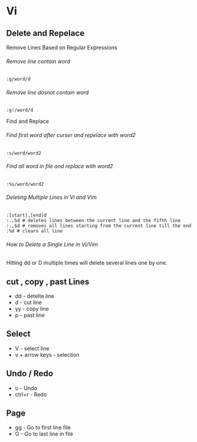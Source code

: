 
# Vi 

## Delete and Repelace
Remove Lines Based on Regular Expressions 
###### Remove line contain word
```
:g/word/d
```
###### Remove line dosnot contain word
```
:g!/word/d
```
Find and Replace
###### Find first word after curser and repelace with word2
```
:s/word/word2
```
###### Find all word in file and replace with word2
```
:%s/word/word2
```


######  Deleting Multiple Lines in Vi and Vim 

```
:[start],[end]d
:.,5d # deletes lines between the current line and the fifth line
:.,$d # removes all lines starting from the current line till the end
:%d # clears all line
```
######  How to Delete a Single Line in Vi/Vim 
Hitting dd or D multiple times will delete several lines one by one.

## cut , copy , past Lines

* dd - detelte line
* d  - cut line
* yy - copy line
* p  - past line

## Select
 * V - select line
 * v + arrow keys - selection
   
## Undo / Redo 
* u  - Undo
* ctrl+r - Redo

## Page 
* gg - Go to first line file
* G  - Go to last line in file
